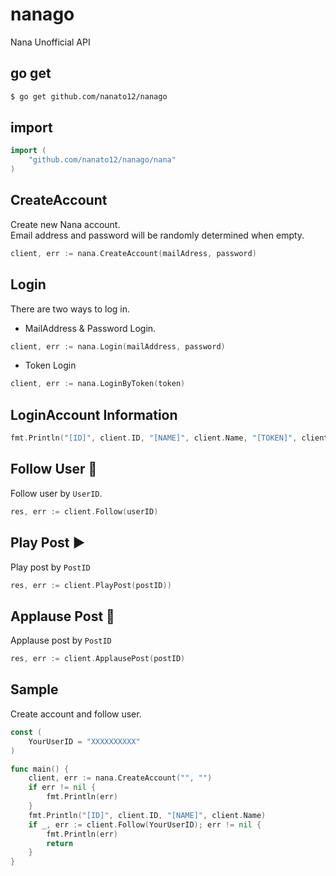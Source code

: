 # nanago
Nana Unofficial API

## go get
```bash
$ go get github.com/nanato12/nanago
```

## import
```go
import (
    "github.com/nanato12/nanago/nana"
)
```

## CreateAccount
Create new Nana account.  
Email address and password will be randomly determined when empty.

```go
client, err := nana.CreateAccount(mailAdress, password)
```

## Login
There are two ways to log in.
- MailAddress & Password Login.
```go
client, err := nana.Login(mailAddress, password)
```
- Token Login
```go
client, err := nana.LoginByToken(token)
```

## LoginAccount Information
```go
fmt.Println("[ID]", client.ID, "[NAME]", client.Name, "[TOKEN]", client.Token)
```

## Follow User 🙆
Follow user by `UserID`.
```go
res, err := client.Follow(userID)
```

## Play Post ▶️
Play post by `PostID`
```go
res, err := client.PlayPost(postID))
```
## Applause Post 👏
Applause post by `PostID`
```go
res, err := client.ApplausePost(postID)
```
## Sample
Create account and follow user.
```go
const (
	YourUserID = "XXXXXXXXXX"
)

func main() {
	client, err := nana.CreateAccount("", "")
	if err != nil {
		fmt.Println(err)
	}
	fmt.Println("[ID]", client.ID, "[NAME]", client.Name)
	if _, err := client.Follow(YourUserID); err != nil {
		fmt.Println(err)
		return
	}
}
```
